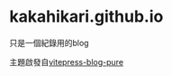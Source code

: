 # kakahikari.github.io

只是一個紀錄用的blog

主題啟發自[vitepress-blog-pure](https://github.com/airene/vitepress-blog-pure)
